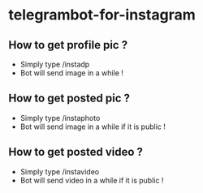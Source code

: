 # telegrambot-for-instagram

## How to get profile pic ?
  * Simply type /instadp <username>
  * Bot will send image in a while !
## How to get posted pic ?
  * Simply type /instaphoto <imageUrl>
  * Bot will send image in a while if it is public !
## How to get posted video ?
  * Simply type /instavideo <videoUrl>
  * Bot will send video in a while if it is public !
  
